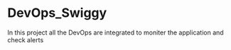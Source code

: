 # DevOps_Swiggy
In this project all the DevOps are integrated to moniter the application and check alerts 
